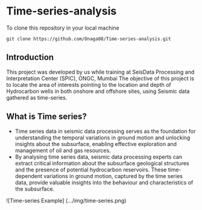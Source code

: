 # Time-series-analysis
To clone this repository in your local machine 
```
git clone https://github.com/Onaga08/Time-series-analysis.git

```

<h2>Introduction</h2>
This project was developed by us while training at SeisData Processing and Interpretation Center (SPIC), ONGC, Mumbai
The objective of this project is to locate the area of interests pointing to the location and depth of Hydrocarbon wells in both onshore and offshore sites, using Seismic data gathered as time-series.

<h2>What is Time series?</h2>
<ul>
      <li>Time series data in seismic data processing serves as the foundation for understanding the temporal variations in ground motion and unlocking insights about the subsurface, enabling effective exploration and management of oil and gas resources.</li>
      <li>By analysing time series data, seismic data processing experts can extract critical information about the subsurface geological structures and the presence of potential hydrocarbon reservoirs. These time-dependent variations in ground motion, captured by the time series data, provide valuable insights into the behaviour and characteristics of the subsurface.</li>
</ul>
![Time-series Example] (.../img/time-series.png)
 	
 	

